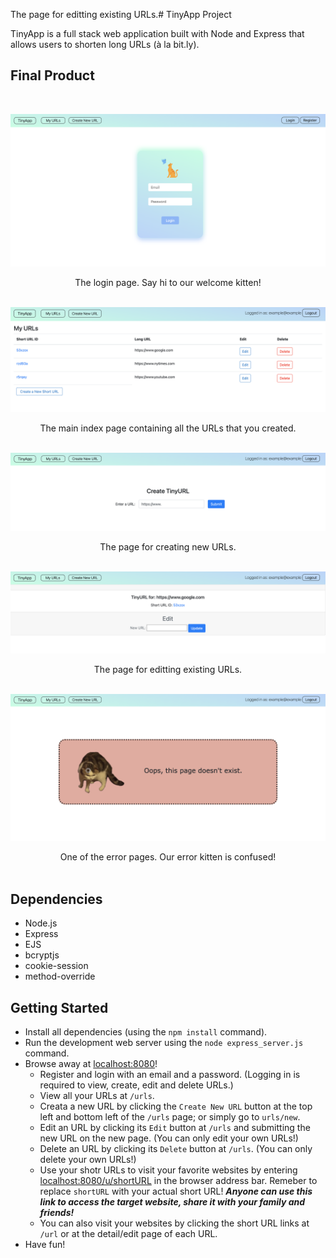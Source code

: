 
The page for editting existing URLs.# TinyApp Project

TinyApp is a full stack web application built with Node and Express that allows users to shorten long URLs (à la bit.ly).

## Final Product
<br>

!["The login page. Say hi to our welcome kitten!"](https://github.com/Likai-L/tinyapp/blob/main/docs/login-page.png?raw=true)
<center>The login page. Say hi to our welcome kitten!</center>
<br>

!["The main index page containing all the URLs that you created."](https://github.com/Likai-L/tinyapp/blob/main/docs/urls-page.png?raw=true)
<center>The main index page containing all the URLs that you created.</center>
<br>

!["The page for creating new URLs."](https://github.com/Likai-L/tinyapp/blob/main/docs/create-page.png?raw=true)
<center>The page for creating new URLs.</center>
<br>

!["The page for editting existing URLs."](https://github.com/Likai-L/tinyapp/blob/main/docs/edit-page.png?raw=true)
<center>The page for editting existing URLs.</center>
<br>

!["One of the error pages. Our error kitten is confused!"](https://github.com/Likai-L/tinyapp/blob/main/docs/404-page.png?raw=true)
<center>One of the error pages. Our error kitten is confused!</center>
<br>

## Dependencies

- Node.js
- Express
- EJS
- bcryptjs
- cookie-session
- method-override

## Getting Started

- Install all dependencies (using the `npm install` command).
- Run the development web server using the `node express_server.js` command.
- Browse away at [localhost:8080](http://localhost:8080)!
  - Register and login with an email and a password. (Logging in is required to view, create, edit and delete URLs.)
  - View all your URLs at `/urls`.
  - Creata a new URL by clicking the `Create New URL` button at the top left and bottom left of the `/urls` page; or simply go to `urls/new`.
  - Edit an URL by clicking its `Edit` button at `/urls` and submitting the new URL on the new page. (You can only edit your own URLs!)
  - Delete an URL by clicking its `Delete` button at `/urls`. (You can only delete your own URLs!)
  - Use your shotr URLs to visit your favorite websites by entering [localhost:8080/u/shortURL](http://localhost:8080/u/shortURL) in the browser address bar. Remeber to replace `shortURL` with your actual short URL! <em><strong>Anyone can use this link to access the target website, share it with your family and friends!</strong></em>
  - You can also visit your websites by clicking the short URL links at `/url` or at the detail/edit page of each URL.
- Have fun!
